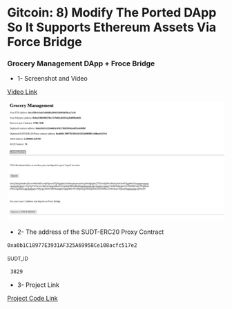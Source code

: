 # Gitcoin: 8) Modify The Ported DApp So It Supports Ethereum Assets Via Force Bridge
### Grocery Management DApp + Froce Bridge

- 1- Screenshot and Video

<a href="https://youtu.be/RAPVZcz8XI8"> Video Link </a>

<img src="https://github.com/jordanflick75/Nervos-gitcoin-hackathon/blob/master/gitcoin8-ForceBridge/ss.png" />

- 2- The address of the SUDT-ERC20 Proxy Contract 

```bash
0xa0b1C18977E3931AF325A69958Ce108acfc517e2
```
<small> SUDT_ID </small>
```bash
 3829
```
- 3- Project Link 

<a href="https://github.com/jordanflick75/Gitcoin-Force-Bridge">Project Code Link</a>

